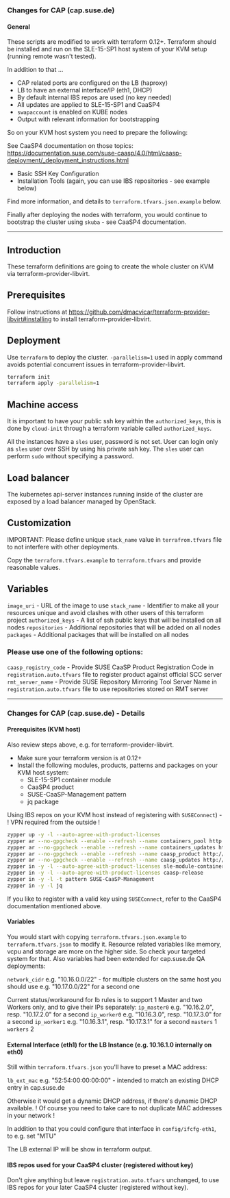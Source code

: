 ### Changes for CAP (cap.suse.de)

#### General

These scripts are modified to work with terraform 0.12+. Terraform should be installed and run on the SLE-15-SP1 host system of your KVM setup (running remote wasn't tested).

In addition to that ...

 * CAP related ports are configured on the LB (haproxy)
 * LB to have an external interface/IP (eth1, DHCP)
 * By default internal IBS repos are used (no key needed)
 * All updates are applied to SLE-15-SP1 and CaaSP4
 * `swapaccount` is enabled on KUBE nodes
 * Output with relevant information for bootstrapping

So on your KVM host system you need to prepare the following:

See CaaSP4 documentation on those topics: https://documentation.suse.com/suse-caasp/4.0/html/caasp-deployment/_deployment_instructions.html

 * Basic SSH Key Configuration
 * Installation Tools (again, you can use IBS repositories - see example below)

Find more information, and details to `terraform.tfvars.json.example` below.

Finally after deploying the nodes with terraform, you would continue to bootstrap the cluster using `skuba` - see CaaSP4 documentation.

---

## Introduction

These terraform definitions are going to create the whole
cluster on KVM via terraform-provider-libvirt.

## Prerequisites

Follow instructions at https://github.com/dmacvicar/terraform-provider-libvirt#installing to install terraform-provider-libvirt.

## Deployment

Use `terraform` to deploy the cluster. `-parallelism=1` used in apply command avoids potential concurrent issues in terraform-provider-libvirt.

```sh
terraform init
terraform apply -parallelism=1
```

## Machine access

It is important to have your public ssh key within the `authorized_keys`, this is done by `cloud-init` through a terraform variable called `authorized_keys`.

All the instances have a `sles` user, password is not set. User can login only as `sles` user over SSH by using his private ssh key. The `sles` user can perform `sudo` without specifying a password.

## Load balancer

The kubernetes api-server instances running inside of the cluster are
exposed by a load balancer managed by OpenStack.

## Customization

IMPORTANT: Please define unique `stack_name` value in `terrafrom.tfvars` file to not interfere with other deployments.

Copy the `terraform.tfvars.example` to `terraform.tfvars` and provide reasonable values.

## Variables

`image_uri` - URL of the image to use
`stack_name` - Identifier to make all your resources unique and avoid clashes with other users of this terraform project
`authorized_keys` - A list of ssh public keys that will be installed on all nodes
`repositories` - Additional repositories that will be added on all nodes
`packages` - Additional packages that will be installed on all nodes

### Please use one of the following options:

`caasp_registry_code` - Provide SUSE CaaSP Product Registration Code in `registration.auto.tfvars` file to register product against official SCC server  
`rmt_server_name` - Provide SUSE Repository Mirroring Tool Server Name in `registration.auto.tfvars` file to use repositories stored on RMT server

---

### Changes for CAP (cap.suse.de) - Details

#### Prerequisites (KVM host)

Also review steps above, e.g. for terraform-provider-libvirt.

* Make sure your terraform version is at 0.12+
* Install the following modules, products, patterns and packages on your KVM host system:
  - SLE-15-SP1 container module
  - CaaSP4 product
  - SUSE-CaaSP-Management pattern
  - jq package

Using IBS repos on your KVM host instead of registering with `SUSEConnect`) - ! VPN required from the outside !

```sh
zypper up -y -l --auto-agree-with-product-licenses
zypper ar --no-gpgcheck --enable --refresh --name containers_pool http://download.suse.de/ibs/SUSE/Products/SLE-Module-Containers/15-SP1/x86_64/product/ containers_pool
zypper ar --no-gpgcheck --enable --refresh --name containers_updates http://download.suse.de/ibs/SUSE/Updates/SLE-Module-Containers/15-SP1/x86_64/update/ containers_updates
zypper ar --no-gpgcheck --enable --refresh --name caasp_product http://download.suse.de/ibs/SUSE/Products/SUSE-CAASP/4.0/x86_64/product/ caasp_product
zypper ar --no-gpgcheck --enable --refresh --name caasp_updates http://download.suse.de/ibs/SUSE/Updates/SUSE-CAASP/4.0/x86_64/update/ caasp_updates
zypper in -y -l --auto-agree-with-product-licenses sle-module-containers-release
zypper in -y -l --auto-agree-with-product-licenses caasp-release
zypper in -y -l -t pattern SUSE-CaaSP-Management
zypper in -y -l jq
```

If you like to register with a valid key using `SUSEConnect`, refer to the CaaSP4 documentation mentioned above.

#### Variables

You would start with copying `terraform.tfvars.json.example` to `terraform.tfvars.json` to modify it.
Resource related variables like memory, vcpu and storage are more on the higher side. So check your targeted system for that.
Also variables had been extended for cap.suse.de QA deployments:

`network_cidr` e.g. "10.16.0.0/22" - for multiple clusters on the same host you should use e.g. "10.17.0.0/22" for a second one

Current status/workaround for lb rules is to support 1 Master and two Workers only, and to give their IPs separately:
`ip_master0` e.g. "10.16.2.0", resp. "10.17.2.0" for a second
`ip_worker0` e.g. "10.16.3.0", resp. "10.17.3.0" for a second
`ip_worker1` e.g. "10.16.3.1", resp. "10.17.3.1" for a second
`masters` 1
`workers` 2

#### External Interface (eth1) for the LB Instance (e.g. 10.16.1.0 internally on eth0)

Still within `terraform.tfvars.json` you'll have to preset a MAC address:

`lb_ext_mac` e.g. "52:54:00:00:00:00" - intended to match an existing DHCP entry in cap.suse.de

Otherwise it would get a dynamic DHCP address, if there's dynamic DHCP available.
! Of course you need to take care to not duplicate MAC addresses in your network !

In addition to that you could configure that interface in `config/ifcfg-eth1`, to e.g. set "MTU"

The LB external IP will be show in terraform output.

#### IBS repos used for your CaaSP4 cluster (registered without key)

Don't give anything but leave `registration.auto.tfvars` unchanged, to use IBS repos for your later CaaSP4 cluster (registered without key).
